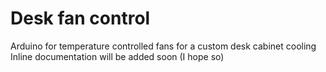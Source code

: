 # Desk fan control

Arduino for temperature controlled fans for a custom desk cabinet cooling
Inline documentation will be added soon (I hope so)
